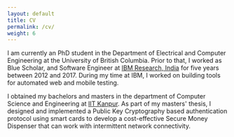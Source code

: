 ```yaml
---
layout: default
title: CV
permalink: /cv/
weight: 6
---
```

I am currently an PhD student in the Department of Electrical and Computer Engineering at the University of British Columbia. Prior to that, I worked as Blue Scholar, and Software Engineer at [IBM Research, India](https://www.research.ibm.com/labs/india/) for five years between 2012 and 2017. During my time at IBM, I worked on building tools for automated web and mobile testing. 

I obtained my bachelors and masters in the department of Computer Science and Engineering at [IIT Kanpur](www.iitk.ac.in). As part of my masters' thesis, I designed and implemented a Public Key Cryptography based authentication protocol using smart cards to develop a cost-effective Secure Money Dispenser that can work with intermittent network connectivity. 
